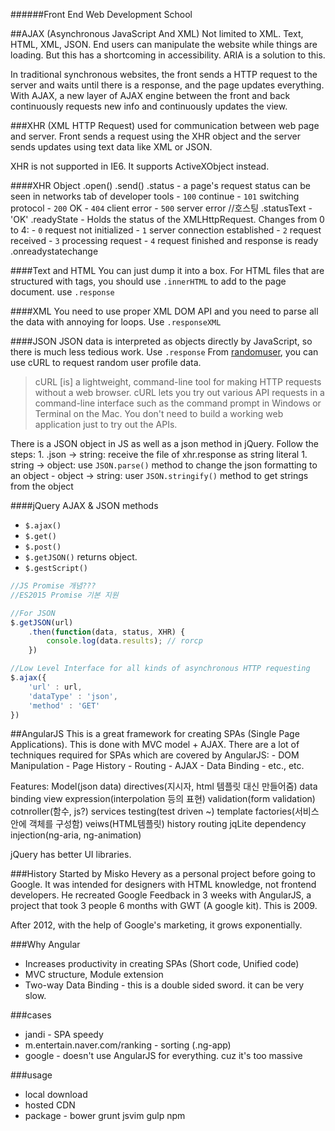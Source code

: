 ######Front End Web Development School

##AJAX (Asynchronous JavaScript And XML)
Not limited to XML. Text, HTML, XML, JSON. End users can manipulate the website while things are loading. But this has a shortcoming in accessibility. ARIA is a solution to this.

In traditional synchronous websites, the front sends a HTTP request to the server and waits until there is a response, and the page updates everything. With AJAX, a new layer of AJAX engine between the front and back continuously requests new info and continuously updates the view.


###XHR (XML HTTP Request)
used for communication between web page and server. Front sends a request using the XHR object and the server sends updates using text data like XML or JSON.

XHR is not supported in IE6. It supports ActiveXObject instead.

####XHR Object
.open()
.send()
.status - a page's request status can be seen in networks tab of developer tools
	- `100` continue
	- `101` switching protocol
	- `200` OK
	- `404` client error
	- `500` server error //호스팅 
.statusText
	- 'OK'
.readyState - Holds the status of the XMLHttpRequest. Changes from 0 to 4: 
	- `0` request not initialized 
	- `1` server connection established
	- `2` request received 
	- `3` processing request 
	- `4` request finished and response is ready
.onreadystatechange

####Text and HTML
You can just dump it into a box. For HTML files that are structured with tags, you should use `.innerHTML` to add to the page document. use `.response`

####XML
You need to use proper XML DOM API and you need to parse all the data with annoying for loops. Use `.responseXML`

####JSON
JSON data is interpreted as objects directly by JavaScript, so there is much less tedious work. Use `.response` From [randomuser](http://randomuser.me), you can use cURL to request random user profile data.

>cURL [is] a lightweight, command-line tool for making HTTP requests without a web browser. cURL lets you try out various API requests in a command-line interface such as the command prompt in Windows or Terminal on the Mac. You don't need to build a working web application just to try out the APIs.

There is a JSON object in JS as well as a json method in jQuery. Follow the steps:
	1. .json -> string: receive the file of xhr.response as string literal
	1. string -> object: use `JSON.parse()` method to change the json formatting to an object
		- object -> string: user `JSON.stringify()` method to get strings from the object

####jQuery AJAX & JSON methods
- `$.ajax()`
- `$.get()`
- `$.post()`
- `$.getJSON()` returns object. 
- `$.gestScript()`

```js
//JS Promise 개념???
//ES2015 Promise 기본 지원

//For JSON
$.getJSON(url)
	.then(function(data, status, XHR) {
		console.log(data.results); // rorcp
	}) 

//Low Level Interface for all kinds of asynchronous HTTP requesting
$.ajax({
	'url' : url,
	'dataType' : 'json',
	'method' : 'GET'
})

```

##AngularJS
This is a great framework for creating SPAs (Single Page Applications). This is done with MVC model + AJAX. There are a lot of techniques required for SPAs which are covered by AngularJS:
	- DOM Manipulation
	- Page History
	- Routing
	- AJAX
	- Data Binding
	- etc., etc.

Features: Model(json data) directives(지시자, html 템플릿 대신 만들어줌) data binding view expression(interpolation 등의 표현) validation(form validation) cotnroller(함수, js?) services testing(test driven ~) template factories(서비스 안에 객체를 구성함) veiws(HTML템플릿) history routing jqLite dependency injection(ng-aria, ng-animation)

jQuery has better UI libraries.

###History
Started by Misko Hevery as a personal project before going to Google. It was intended for designers with HTML knowledge, not frontend developers. He recreated Google Feedback in 3 weeks with AngularJS, a project that took 3 people 6 months with GWT (A google kit). This is 2009.

After 2012, with the help of Google's marketing, it grows exponentially.

###Why Angular
- Increases productivity in creating SPAs (Short code, Unified code)
- MVC structure, Module extension
- Two-way Data Binding - this is a double sided sword. it can be very slow.

###cases
- jandi - SPA speedy
- m.entertain.naver.com/ranking - sorting (.ng-app)
- google - doesn't use AngularJS for everything. cuz it's too massive

###usage
- local download
- hosted CDN
- package - bower grunt jsvim gulp npm 